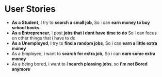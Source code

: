 # User Stories

* **As a Student**, I try to **search a small job**, So i can **earn money to buy school books**
* **As a Entrepreneur**, I post **jobs that i dont have time to do** So i can focus on other things that i have to do
* **As a  Unemployed**, I try to **find a random jobs**, So i can **earn a little extra money**
* As a Employee, i want to **search for extra job**, So i can **earn some extra money**
* As a being bored, i want to **I search pleasing jobs**, so **i'm not Bored anymore**